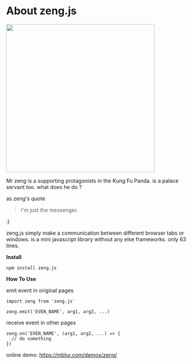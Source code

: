 # About zeng.js

<img src= "https://mblur.com/files/zeng.jpg" width="400" />

Mr zeng is a supporting protagonists in the Kung Fu Panda. is a palace servant too. what does he do ?

as zeng's quote

> I'm just the messenger.

:)

zeng.js simply make a communication between different browser tabs or windows. is a mini javascript library without any else frameworks. only 63 lines.

**Install**

```
npm install zeng.js
```

**How To Use**

emit event in original pages
```
import zeng from 'zeng.js'

zeng.emit('EVEN_NAME', arg1, arg2, ...)
```


receive event in other pages
```
zeng.on('EVEN_NAME', (arg1, arg2, ...) => {
  // do something
})
```

online demo: https://mblur.com/demos/zeng/
